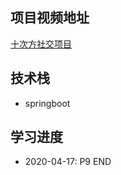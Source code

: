## 项目视频地址
[十次方社交项目](https://www.bilibili.com/video/BV1n4411S7Rv)


## 技术栈  
* springboot


## 学习进度  
* 2020-04-17:  P9 END  